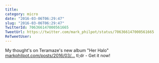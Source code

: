 ```yaml
---
title: 
category: micro
date: "2016-03-06T06:29:47"
slug: "2016-03-06T06:29:47"
TwitterId: 706366147000561665
TweetUrl: https://twitter.com/mark_philpot/status/706366147000561665
ReTweetUser: 
---
```


My thought's on Teramaze's new album "Her Halo" [markphilpot.com/posts/2016/03/…](https://markphilpot.com/posts/2016/03/05/teramaze_her_halo/)
tl;dr - Get it now!